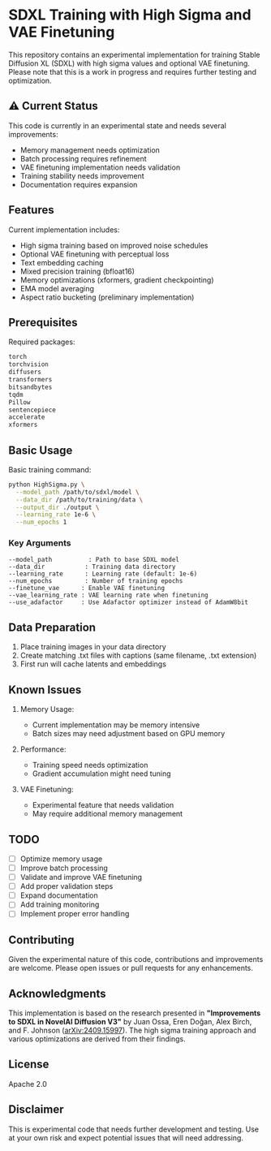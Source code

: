 # SDXL Training with High Sigma and VAE Finetuning

This repository contains an experimental implementation for training Stable Diffusion XL (SDXL) with high sigma values and optional VAE finetuning. Please note that this is a work in progress and requires further testing and optimization.

## ⚠️ Current Status

This code is currently in an experimental state and needs several improvements:

- Memory management needs optimization
- Batch processing requires refinement
- VAE finetuning implementation needs validation
- Training stability needs improvement
- Documentation requires expansion

## Features

Current implementation includes:
- High sigma training based on improved noise schedules
- Optional VAE finetuning with perceptual loss
- Text embedding caching
- Mixed precision training (bfloat16)
- Memory optimizations (xformers, gradient checkpointing)
- EMA model averaging
- Aspect ratio bucketing (preliminary implementation)

## Prerequisites

Required packages:
```bash
torch 
torchvision 
diffusers 
transformers 
bitsandbytes 
tqdm 
Pillow
sentencepiece
accelerate
xformers
```

## Basic Usage

Basic training command:
```bash
python HighSigma.py \
  --model_path /path/to/sdxl/model \
  --data_dir /path/to/training/data \
  --output_dir ./output \
  --learning_rate 1e-6 \
  --num_epochs 1
```

### Key Arguments

```
--model_path          : Path to base SDXL model
--data_dir           : Training data directory
--learning_rate      : Learning rate (default: 1e-6)
--num_epochs         : Number of training epochs
--finetune_vae      : Enable VAE finetuning
--vae_learning_rate : VAE learning rate when finetuning
--use_adafactor     : Use Adafactor optimizer instead of AdamW8bit
```

## Data Preparation

1. Place training images in your data directory
2. Create matching .txt files with captions (same filename, .txt extension)
3. First run will cache latents and embeddings

## Known Issues

1. Memory Usage:
   - Current implementation may be memory intensive
   - Batch sizes may need adjustment based on GPU memory

2. Performance:
   - Training speed needs optimization
   - Gradient accumulation might need tuning

3. VAE Finetuning:
   - Experimental feature that needs validation
   - May require additional memory management

## TODO

- [ ] Optimize memory usage
- [ ] Improve batch processing
- [ ] Validate and improve VAE finetuning
- [ ] Add proper validation steps
- [ ] Expand documentation
- [ ] Add training monitoring
- [ ] Implement proper error handling

## Contributing

Given the experimental nature of this code, contributions and improvements are welcome. Please open issues or pull requests for any enhancements.

## Acknowledgments

This implementation is based on the research presented in **"Improvements to SDXL in NovelAI Diffusion V3"** by Juan Ossa, Eren Doğan, Alex Birch, and F. Johnson ([arXiv:2409.15997](https://arxiv.org/pdf/2409.15997)). The high sigma training approach and various optimizations are derived from their findings.

## License

Apache 2.0

## Disclaimer

This is experimental code that needs further development and testing. Use at your own risk and expect potential issues that will need addressing.
